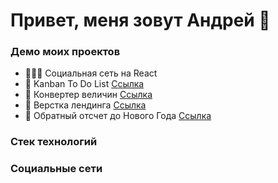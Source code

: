  # Привет, меня зовут Андрей 👋
 
 ### Демо моих проектов
 - 👨‍👩‍👧 Социальная сеть на React
 - 📃 Kanban To Do List [Ссылка](http://mazurovandre.github.io/kanban-to-do/)
 - 🧮 Конвертер величин [Ссылка](http://mazurovandre.github.io/converter-js/)
 - 🧶 Верстка лендинга [Ссылка](http://mazurovandre.github.io/olympic-landing/)
 - 📆 Обратный отсчет до Нового Года [Ссылка](http://mazurovandre.github.io/new-year-countdown/)

### Стек технологий

### Социальные сети
